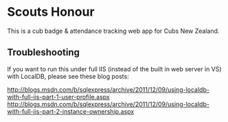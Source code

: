 ﻿Scouts Honour
=============

This is a cub badge & attendance tracking web app for Cubs New Zealand.


Troubleshooting
---------------
If you want to run this under full IIS (instead of the built in web server in VS) with LocalDB, please see these blog posts:

http://blogs.msdn.com/b/sqlexpress/archive/2011/12/09/using-localdb-with-full-iis-part-1-user-profile.aspx
http://blogs.msdn.com/b/sqlexpress/archive/2011/12/09/using-localdb-with-full-iis-part-2-instance-ownership.aspx


